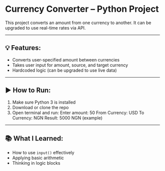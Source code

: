 # Currency Converter – Python Project

This project converts an amount from one currency to another. It can be upgraded to use real-time rates via API.

---

## 💡 Features:
- Converts user-specified amount between currencies
- Takes user input for amount, source, and target currency
- Hardcoded logic (can be upgraded to use live data)

---

## ▶️ How to Run:
1. Make sure Python 3 is installed
2. Download or clone the repo
3. Open terminal and run:
Enter amount: 50
From Currency: USD
To Currency: NGN
Result: 5000 NGN (example)

---

## 📚 What I Learned:
- How to use `input()` effectively
- Applying basic arithmetic
- Thinking in logic blocks
